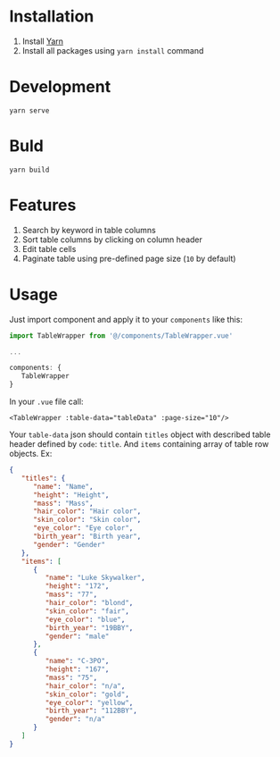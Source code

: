 # Installation
1. Install [Yarn](https://yarnpkg.com/en/docs/install)
2. Install all packages using
   `yarn install` command

# Development
`yarn serve`

# Buld
`yarn build`

# Features
1. Search by keyword in table columns
2. Sort table columns by clicking on column header
3. Edit table cells
4. Paginate table using pre-defined page size (`10` by default)

# Usage

Just import component and apply it to your `components` like this:

```javascript
import TableWrapper from '@/components/TableWrapper.vue'

...

components: {
   TableWrapper
}
```

In your `.vue` file call:

```vue
<TableWrapper :table-data="tableData" :page-size="10"/>
```

Your `table-data` json should contain `titles` object with described table header defined by `code`: `title`. And `items` containing array of table row objects. Ex:

```json
{
   "titles": {
      "name": "Name",
      "height": "Height",
      "mass": "Mass",
      "hair_color": "Hair color",
      "skin_color": "Skin color",
      "eye_color": "Eye color",
      "birth_year": "Birth year",
      "gender": "Gender"
   },
   "items": [
      {
         "name": "Luke Skywalker",
         "height": "172",
         "mass": "77",
         "hair_color": "blond",
         "skin_color": "fair",
         "eye_color": "blue",
         "birth_year": "19BBY",
         "gender": "male"
      },
      {
         "name": "C-3PO",
         "height": "167",
         "mass": "75",
         "hair_color": "n/a",
         "skin_color": "gold",
         "eye_color": "yellow",
         "birth_year": "112BBY",
         "gender": "n/a"
      }
   ]
}
```
